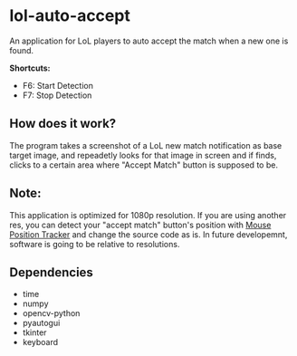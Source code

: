 # lol-auto-accept
An application for LoL players to auto accept the match when a new one is found.

**Shortcuts:**
- F6: Start Detection
- F7: Stop Detection

## How does it work?
The program takes a screenshot of a LoL new match notification as base target image, and repeadetly looks for that image in screen and if finds, clicks to a certain area where "Accept Match" button is supposed to be.

## Note:
This application is optimized for 1080p resolution. If you are using another res, you can detect your "accept match" button's position with [Mouse Position Tracker](https://github.com/draxya/Mouse-Position-Tracker) and change the source code as is. In future developemnt, software is going to be relative to resolutions.

## Dependencies
- time
- numpy
- opencv-python
- pyautogui
- tkinter
- keyboard
